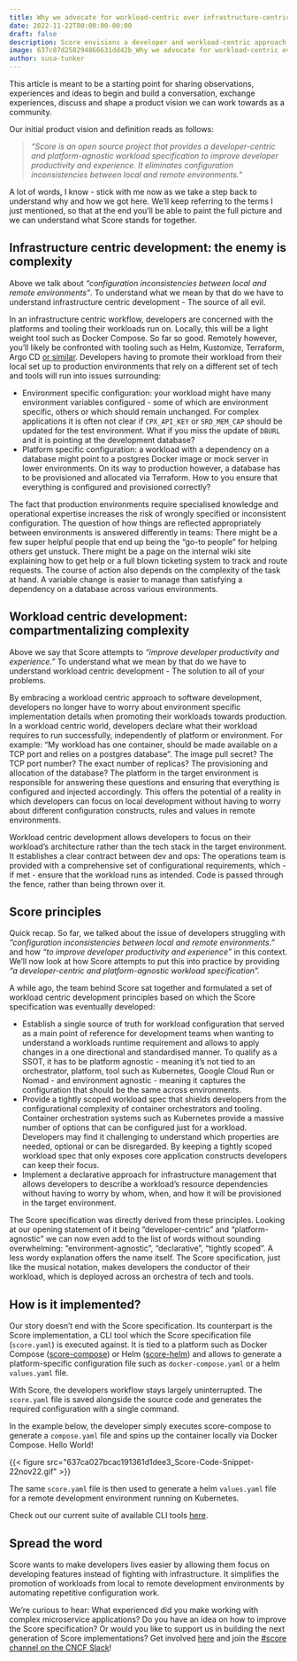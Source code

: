 ```yaml
---
title: Why we advocate for workload-centric over infrastructure-centric development
date: 2022-11-22T00:00:00-00:00
draft: false
description: Score envisions a developer and workload-centric approach to improve developer productivity and experience. In this article, we take a deeper look at the “why” and see this as a starting point to discuss and shape a product vision we can work towards as a community.
image: 637c87d258294866631dd42b_Why we advocate for workload-centric over infrastructure-centric development_1-p-800.png
author: susa-tunker
---
```


This article is meant to be a starting point for sharing observations, experiences and ideas to begin and build a conversation, exchange experiences, discuss and shape a product vision we can work towards as a community.

Our initial product vision and definition reads as follows:

> *“Score is an open source project that provides a developer-centric and platform-agnostic workload specification to improve developer productivity and experience. It eliminates configuration inconsistencies between local and remote environments.”*

A lot of words, I know - stick with me now as we take a step back to understand why and how we got here. We’ll keep referring to the terms I just mentioned, so that at the end you’ll be able to paint the full picture and we can understand what Score stands for together.

## Infrastructure centric development: the enemy is complexity

Above we talk about *“configuration inconsistencies between local and remote environments”*. To understand what we mean by that do we have to understand infrastructure centric development - The source of all evil.

In an infrastructure centric workflow, developers are concerned with the platforms and tooling their workloads run on. Locally, this will be a light weight tool such as Docker Compose. So far so good. Remotely however, you’ll likely be confronted with tooling such as Helm, Kustomize, Terraform, Argo CD [or similar](https://landscape.cncf.io/). Developers having to promote their workload from their local set up to production environments that rely on a different set of tech and tools will run into issues surrounding:

* Environment specific configuration: your workload might have many environment variables configured - some of which are environment specific, others or which should remain unchanged. For complex applications it is often not clear if `CPX_API_KEY` or `SRD_MEM_CAP` should be updated for the test environment. What if you miss the update of `DBURL` and it is pointing at the development database?
* Platform specific configuration: a workload with a dependency on a database might point to a postgres Docker image or mock server in lower environments. On its way to production however, a database has to be provisioned and allocated via Terraform. How to you ensure that everything is configured and provisioned correctly?

The fact that production environments require specialised knowledge and operational expertise increases the risk of wrongly specified or inconsistent configuration. The question of how things are reflected appropriately between environments is answered differently in teams: There might be a few super helpful people that end up being the “go-to people” for helping others get unstuck. There might be a page on the internal wiki site explaining how to get help or a full blown ticketing system to track and route requests. The course of action also depends on the complexity of the task at hand. A variable change is easier to manage than satisfying a dependency on a database across various environments.

## Workload centric development: compartmentalizing complexity

Above we say that Score attempts to *“improve developer productivity and experience.”* To understand what we mean by that do we have to understand workload centric development - The solution to all of your problems.

By embracing a workload centric approach to software development, developers no longer have to worry about environment specific implementation details when promoting their workloads towards production. In a workload centric world, developers declare what their workload requires to run successfully, independently of platform or environment. For example: “My workload has one container, should be made available on a TCP port and relies on a postgres database”. The image pull secret? The TCP port number? The exact number of replicas? The provisioning and allocation of the database? The platform in the target environment is responsible for answering these questions and ensuring that everything is configured and injected accordingly. This offers the potential of a reality in which developers can focus on local development without having to worry about different configuration constructs, rules and values in remote environments.

Workload centric development allows developers to focus on their workload’s architecture rather than the tech stack in the target environment. It establishes a clear contract between dev and ops: The operations team is provided with a comprehensive set of configurational requirements, which - if met - ensure that the workload runs as intended. Code is passed through the fence, rather than being thrown over it.

## Score principles

Quick recap. So far, we talked about the issue of developers struggling with *“configuration inconsistencies between local and remote environments.”* and how *“to improve developer productivity and experience”* in this context. We’ll now look at how Score attempts to put this into practice by providing *“a developer-centric and platform-agnostic workload specification”.*

A while ago, the team behind Score sat together and formulated a set of workload centric development principles based on which the Score specification was eventually developed:

* Establish a single source of truth for workload configuration that served as a main point of reference for development teams when wanting to understand a workloads runtime requirement and allows to apply changes in a one directional and standardised manner. To qualify as a SSOT, it has to be platform agnostic - meaning it’s not tied to an orchestrator, platform, tool such as Kubernetes, Google Cloud Run or Nomad - and environment agnostic - meaning it captures the configuration that should be the same across environments.
* Provide a tightly scoped workload spec that shields developers from the configurational complexity of container orchestrators and tooling. Container orchestration systems such as Kubernetes provide a massive number of options that can be configured just for a workload. Developers may find it challenging to understand which properties are needed, optional or can be disregarded. By keeping a tightly scoped workload spec that only exposes core application constructs developers can keep their focus.
* Implement a declarative approach for infrastructure management that allows developers to describe a workload’s resource dependencies without having to worry by whom, when, and how it will be provisioned in the target environment.

The Score specification was directly derived from these principles. Looking at our opening statement of it being “developer-centric” and “platform-agnostic” we can now even add to the list of words without sounding overwhelming: “environment-agnostic”, “declarative”, “tightly scoped”. A less wordy explanation offers the name itself. The Score specification, just like the musical notation, makes developers the conductor of their workload, which is deployed across an orchestra of tech and tools.

## How is it implemented?

Our story doesn’t end with the Score specification. Its counterpart is the Score implementation, a CLI tool which the Score specification file (`score.yaml`) is executed against. It is tied to a platform such as Docker Compose ([score-compose](https://github.com/score-spec/score-compose)) or Helm ([score-helm](https://github.com/score-spec/score-helm)) and allows to generate a platform-specific configuration file such as `docker-compose.yaml` or a helm `values.yaml` file.

With Score, the developers workflow stays largely uninterrupted. The `score.yaml` file is saved alongside the source code and generates the required configuration with a single command.

In the example below, the developer simply executes score-compose to generate a `compose.yaml` file and spins up the container locally via Docker Compose. Hello World!

{{< figure src="637ca027bcac191361d1dee3_Score-Code-Snippet-22nov22.gif" >}}

The same `score.yaml` file is then used to generate a helm `values.yaml` file for a remote development environment running on Kubernetes.

Check out our current suite of available CLI tools [here](https://github.com/score-spec/spec#-installation).

## Spread the word

Score wants to make developers lives easier by allowing them focus on developing features instead of fighting with infrastructure. It simplifies the promotion of workloads from local to remote development environments by automating repetitive configuration work.

We’re curious to hear: What experienced did you make working with complex microservice applications? Do you have an idea on how to improve the Score specification? Or would you like to support us in building the next generation of Score implementations? Get involved [here](https://github.com/score-spec/spec#-get-involved) and join the [#score channel on the CNCF Slack](https://slack.cncf.io)!